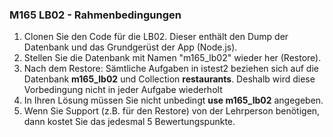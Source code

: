 ### M165 LB02 - Rahmenbedingungen

1. Clonen Sie den Code für die LB02. Dieser enthält den Dump der Datenbank und
das Grundgerüst der App (Node.js).
2. Stellen Sie die Datenbank mit Namen "m165_lb02" wieder her (Restore).
3. Nach dem Restore: Sämtliche Aufgaben in istest2 beziehen sich auf die
Datenbank __m165_lb02__ und Collection __restaurants__.
Deshalb wird diese Vorbedingung nicht in jeder Aufgabe wiederholt
4. In Ihren Lösung müssen Sie nicht unbedingt __use m165_lb02__ angegeben.
5. Wenn Sie Support (z.B. für den Restore) von der Lehrperson benötigen,
dann kostet Sie das jedesmal 5 Bewertungspunkte.
